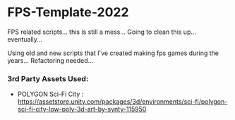 # FPS-Template-2022

FPS related scripts... this is still a mess... Going to clean this up... eventually...

Using old and new scripts that I've created making fps games during the years... Refactoring needed...

### 3rd Party Assets Used:

- POLYGON Sci-Fi City : https://assetstore.unity.com/packages/3d/environments/sci-fi/polygon-sci-fi-city-low-poly-3d-art-by-synty-115950
